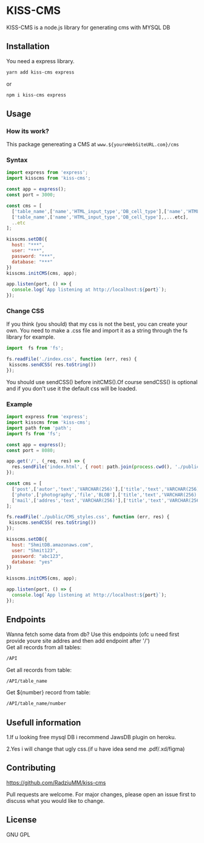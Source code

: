 # KISS-CMS

KISS-CMS is a node.js library for generating cms with MYSQL DB

## Installation

You need a express library.

```bash
yarn add kiss-cms express
```
or
```bash
npm i kiss-cms express 
```

## Usage
### How its work?
This package genereating a CMS at 
`www.${youreWebSiteURL.com}/cms`

### Syntax
```javascript
import express from 'express';
import kisscms from 'kiss-cms';

const app = express();
const port = 3000;

const cms = [
  ['table_name',['name','HTML_input_type','DB_cell_type'],['name','HTML_input_type','DB_cell_type'],...etc],
  ['table_name',['name','HTML_input_type','DB_cell_type'],,...etc],
  ..etc
];

kisscms.setDB({
  host: "***",
  user: "***",
  password: "***",
  database:	"***"
})
kisscms.initCMS(cms, app);

app.listen(port, () => {
  console.log(`App listening at http://localhost:${port}`);
});
```
### Change CSS
If you think (you should) that my css is not the best, you can create your own. You need to make a .css file and import it as a string through the fs library for example.
```javascript
import  fs from 'fs';

fs.readFile('./index.css', function (err, res) {
 kisscms.sendCSS( res.toString())
});
```
You should use sendCSS() before initCMS().Of course sendCSS() is optional and if you don't use it the default css will be loaded.
### Example
```javascript
import express from 'express';
import kisscms from 'kiss-cms';
import path from 'path';
import fs from 'fs';

const app = express();
const port = 8080;

app.get('/', (_req, res) => {
  res.sendFile('index.html', { root: path.join(process.cwd(), './public') });
});

const cms = [
  ['post',['autor','text','VARCHAR(256)'],['title','text','VARCHAR(256)'],['content','text','VARCHAR(256)'],['date','date','DATE']],
  ['photo',['photography','file','BLOB'],['title','text','VARCHAR(256)']],
  ['mail',['addres','text','VARCHAR(256)'],['title','text','VARCHAR(256)'],['content','text','VARCHAR(256)']]
];

fs.readFile('./public/CMS_styles.css', function (err, res) {
 kisscms.sendCSS( res.toString())
});

kisscms.setDB({
  host: "ShmitDB.amazonaws.com",
  user: "Shmit123",
  password: "abc123",
  database:	"yes"
})

kisscms.initCMS(cms, app);

app.listen(port, () => {
  console.log(`App listening at http://localhost:${port}`);
});
```
## Endpoints
Wanna fetch some data from db?
Use this endpoints (ofc u need first provide youre site addres and then add endpoint after '/')<br />
Get all records from  all tables:
```bash
/API
```
 Get all records from table:
```bash
/API/table_name
```
Get ${number} record from table:
```bash
/API/table_name/number
```
## Usefull information
1.If u looking free mysql DB i recommend JawsDB plugin on heroku.

2.Yes i will change that ugly css.(if u have idea send me .pdf/.xd/figma)

## Contributing
https://github.com/RadziuMM/kiss-cms

Pull requests are welcome. For major changes, please open an issue first to discuss what you would like to change.

## License
GNU GPL